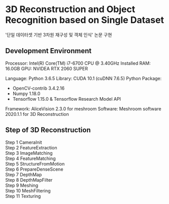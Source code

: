 # 3D Reconstruction and Object Recognition based on Single Dataset

'단일 데이터셋 기반 3차원 재구성 및 객체 인식' 논문 구현

## Development Environment

Processor: Intel(R) Core(TM) i7-6700 CPU @ 3.40GHz
Installed RAM: 16.0GB
GPU: NVIDEA RTX 2060 SUPER

Language: Python 3.6.5
Library: CUDA 10.1 (cuDNN 7.6.5)
Python Package: 
- OpenCV-contrib 3.4.2.16
- Numpy 1.18.0
- Tensorflow 1.15.0 & Tensorflow Research Model API

Framework: AliceVision 2.3.0 for meshroom
Software: Meshroom software  2020.1.1 for 3D Reconstruction

## Step of 3D Reconstruction
Step 1	CameraInit  
Step 2	FeatureExtraction  
Step 3	ImageMatching  
Step 4	FeatureMatching  
Step 5	StructureFromMotion  
Step 6	PrepareDenseScene  
Step 7	DepthMap  
Step 8	DepthMapFilter  
Step 9	Meshing  
Step 10	MeshFiltering  
Step 11	Texturing  
